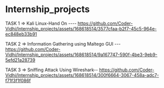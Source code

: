 # Internship_projects

TASK 1 => 
Kali Linux-Hand On ----
https://github.com/Coder-Vidhi/Internship_projects/assets/168618514/3577cfaa-b2f7-45c5-964e-ec848eb33b91

TASK 2 =>
Information Gathering using Maltego GUI ---
https://github.com/Coder-Vidhi/Internship_projects/assets/168618514/9a167747-590f-4be3-9eb9-5efd21a28739

TASK 3 => 
Sniffing Attack Using Wireshark--
https://github.com/Coder-Vidhi/Internship_projects/assets/168618514/300f6664-3067-458a-adc7-f71f3f1f086f



